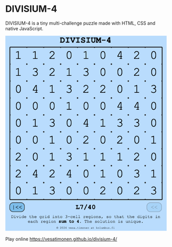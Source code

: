 # DIVISIUM-4

DIVISIUM-4 is a tiny multi-challenge puzzle made with HTML, CSS and native JavaScript.

<img src="images/capture.png" alt="Game example" />

Play online https://vesatimonen.github.io/divisium-4/
